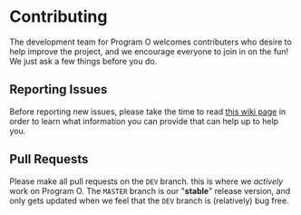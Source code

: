# Contributing

The development team for Program O welcomes contributers who desire to help improve the project,
and we encourage everyone to join in on the fun! We just ask a few things before you do.

## Reporting Issues

Before reporting new issues, please take the time to read [this wiki page](https://github.com/Program-O/Program-O/wiki/Reporting-Issues)
in order to learn what information you can provide that can help up to help you.

## Pull Requests

Please make all pull requests on the `DEV` branch. this is where we _actively_ work on Program O.
The `MASTER` branch is our "__stable__" release version, and only gets updated when we feel that
the `DEV` branch is (relatively) bug free.

